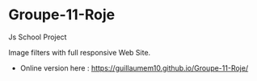 # Groupe-11-Roje
Js School Project

Image filters with full responsive Web Site.

* Online version here : https://guillaumem10.github.io/Groupe-11-Roje/
